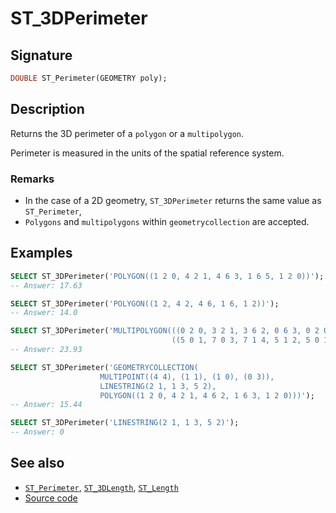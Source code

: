 # ST_3DPerimeter

## Signature

```sql
DOUBLE ST_Perimeter(GEOMETRY poly);
```

## Description

Returns the 3D perimeter of a `polygon` or a `multipolygon`.

Perimeter is measured in the units of the spatial reference system.

### Remarks

*  In the case of a 2D geometry, `ST_3DPerimeter` returns the same value as `ST_Perimeter`,
*  `Polygons` and `multipolygons` within `geometrycollection` are accepted.

## Examples

```sql
SELECT ST_3DPerimeter('POLYGON((1 2 0, 4 2 1, 4 6 3, 1 6 5, 1 2 0))');
-- Answer: 17.63
```

```sql
SELECT ST_3DPerimeter('POLYGON((1 2, 4 2, 4 6, 1 6, 1 2))');
-- Answer: 14.0
```

```sql
SELECT ST_3DPerimeter('MULTIPOLYGON(((0 2 0, 3 2 1, 3 6 2, 0 6 3, 0 2 0)),
                                    ((5 0 1, 7 0 3, 7 1 4, 5 1 2, 5 0 1)))');
-- Answer: 23.93
```

```sql
SELECT ST_3DPerimeter('GEOMETRYCOLLECTION(
                    MULTIPOINT((4 4), (1 1), (1 0), (0 3)),
                    LINESTRING(2 1, 1 3, 5 2),
                    POLYGON((1 2 0, 4 2 1, 4 6 2, 1 6 3, 1 2 0)))');
-- Answer: 15.44
```

```sql
SELECT ST_3DPerimeter('LINESTRING(2 1, 1 3, 5 2)');
-- Answer: 0
```

## See also

* [`ST_Perimeter`](../ST_Perimeter), [`ST_3DLength`](../ST_3DLength), [`ST_Length`](../ST_Length)
* <a href="https://github.com/orbisgis/h2gis/blob/master/h2gis-functions/src/main/java/org/h2gis/functions/spatial/properties/ST_3DPerimeter.java" target="_blank">Source code</a>
